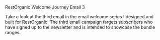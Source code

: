 RestOrganic Welcome Journey Email 3

Take a look at the third email in the email welcome series I designed and built for RestOrganic. The third email campaign targets subscribers who have signed up to the newsletter and is intended to showcase the bundle ranges.
